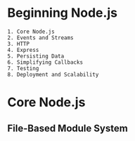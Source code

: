 # Beginning Node.js
	
	1. Core Node.js
	2. Events and Streams
	3. HTTP
	4. Express
	5. Persisting Data
	6. Simplifying Callbacks
	7. Testing
	8. Deployment and Scalability

# Core Node.js

## File-Based Module System


